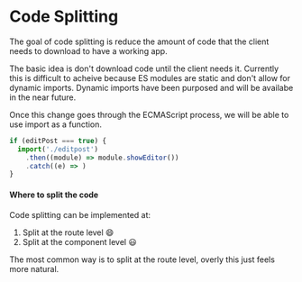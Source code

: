 # Code Splitting 
The goal of code splitting is reduce the amount of code that the client needs to download to have a working app.

The basic idea is don't download code until the client needs it. Currently this is difficult to acheive because ES modules are static and don't allow for dynamic imports. Dynamic imports have been purposed and will be availabe in the near future.

Once this change goes through the ECMAScript process, we will be able to use import as a function.

```js
if (editPost === true) {
  import('./editpost')
    .then((module) => module.showEditor())
    .catch((e) => )
}
```
#### Where to split the code
Code splitting can be implemented at:
1. Split at the route level 😄
2. Split at the component level 😃

The most common way is to split at the route level, overly this just feels more natural.


